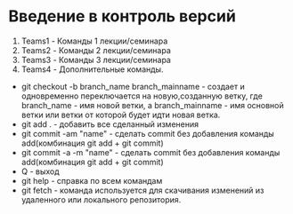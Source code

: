 # Введение в контроль версий
1. Teams1 - Команды 1 лекции/семинара
2. Teams2 - Команды 2 лекции/семинара
3. Teams3 - Команды 3 лекции/семинара
4. Teams4 - Дополнительные команды.
- git checkout -b branch_name branch_mainname - создает и одновременно переключается на новую,созданную ветку, где branch_name - имя новой ветки, а branch_mainname - имя основной ветки или ветки от которой будет идти новая ветка.
- git add . - добавить все сделанный изменения
- git commit -am "name" - сделать commit без добавления команды add(комбинация git add + git commit)
- git commit -a -m "name" - сделать commit без добавления команды add(комбинация git add + git commit)
- Q - выход
- git help - справка по всем командам
- git fetch - команда используется для скачивания изменений из удаленного или локального репозитория.
